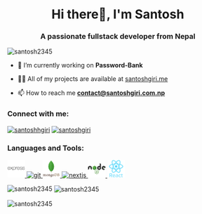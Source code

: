 <h1 align="center">Hi there👋, I'm Santosh</h1>
<h3 align="center">A passionate fullstack developer from Nepal</h3>

<p align="left"> <img src="https://komarev.com/ghpvc/?username=santosh2345&label=Profile%20views&color=0e75b6&style=flat" alt="santosh2345" /> </p>

- 🔭 I’m currently working on **Password-Bank**

- 👨‍💻 All of my projects are available at [santoshgiri.me](santoshgiri.com.np)

- 📫 How to reach me **contact@santoshgiri.com.np**

<h3 align="left">Connect with me:</h3>
<p align="left">
<a href="https://twitter.com/santoshhgiri" target="blank"><img align="center" src="https://raw.githubusercontent.com/rahuldkjain/github-profile-readme-generator/master/src/images/icons/Social/twitter.svg" alt="santoshhgiri" height="30" width="40" /></a>
<a href="https://fb.com/santoshgiri" target="blank"><img align="center" src="https://raw.githubusercontent.com/rahuldkjain/github-profile-readme-generator/master/src/images/icons/Social/facebook.svg" alt="santoshgiri" height="30" width="40" /></a>
</p>

<h3 align="left">Languages and Tools:</h3>
<p align="left">   <a href="https://expressjs.com" target="_blank" rel="noreferrer"> <img src="https://raw.githubusercontent.com/devicons/devicon/master/icons/express/express-original-wordmark.svg" alt="express" width="40" height="40"/> </a> <a href="https://git-scm.com/" target="_blank" rel="noreferrer"> <img src="https://www.vectorlogo.zone/logos/git-scm/git-scm-icon.svg" alt="git" width="40" height="40"/> </a> <a href="https://www.mongodb.com/" target="_blank" rel="noreferrer"> <img src="https://raw.githubusercontent.com/devicons/devicon/master/icons/mongodb/mongodb-original-wordmark.svg" alt="mongodb" width="40" height="40"/> </a> <a href="https://nextjs.org/" target="_blank" rel="noreferrer"> <img src="https://cdn.worldvectorlogo.com/logos/nextjs-2.svg" alt="nextjs" width="40" height="40"/> </a> <a href="https://nodejs.org" target="_blank" rel="noreferrer"> <img src="https://raw.githubusercontent.com/devicons/devicon/master/icons/nodejs/nodejs-original-wordmark.svg" alt="nodejs" width="40" height="40"/> </a><a href="https://reactjs.org/" target="_blank" rel="noreferrer"> <img src="https://raw.githubusercontent.com/devicons/devicon/master/icons/react/react-original-wordmark.svg" alt="react" width="40" height="40"/> </a>  </p>

<p><img align="left" src="https://github-readme-stats.vercel.app/api/top-langs?username=santosh2345&show_icons=true&locale=en&layout=compact" alt="santosh2345" /></p>

<p>&nbsp;<img align="center" src="https://github-readme-stats.vercel.app/api?username=santosh2345&show_icons=true&locale=en" alt="santosh2345" /></p>

<p><img align="center" src="https://github-readme-streak-stats.herokuapp.com/?user=santosh2345&" alt="santosh2345" /></p>


